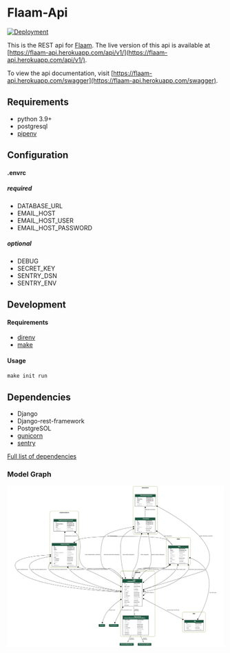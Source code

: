 # Flaam-Api

[![Deployment](https://github.com/flaam-org/flaam-api/actions/workflows/main.yml/badge.svg?branch=main&event=deployment)](https://github.com/flaam-org/flaam-api/actions/workflows/main.yml)

This is the REST api for [Flaam](https://github.com/flaam-org/about). The live version of this api is available at [https://flaam-api.herokuapp.com/api/v1/](https://flaam-api.herokuapp.com/api/v1/).

To view the api documentation, visit [https://flaam-api.herokuapp.com/swagger](https://flaam-api.herokuapp.com/swagger).


## Requirements

- python 3.9+
- postgresql
- [pipenv](https://pipenv.pypa.io/en/latest/)

## Configuration

#### .envrc
##### required
- DATABASE_URL
- EMAIL_HOST
- EMAIL_HOST_USER
- EMAIL_HOST_PASSWORD

##### optional
- DEBUG
- SECRET_KEY
- SENTRY_DSN
- SENTRY_ENV


## Development

#### Requirements

- [direnv](https://direnv.net/)
- [make](https://www.gnu.org/software/make/)

#### Usage

```shell
make init run
```

## Dependencies

- Django
- Django-rest-framework
- PostgreSOL
- [gunicorn](https://docs.gunicorn.org/en/latest/install.html)
- [sentry](https://docs.sentry.io/platforms/python/guides/django/)

[Full list of dependencies](https://github.com/flaam-org/flaam-api/network/dependencies)


### Model Graph

![Model Graph](model_graph.png)
